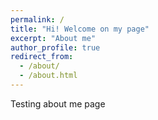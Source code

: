```yaml
---
permalink: /
title: "Hi! Welcome on my page"
excerpt: "About me"
author_profile: true
redirect_from: 
  - /about/
  - /about.html
---
```


Testing about me page